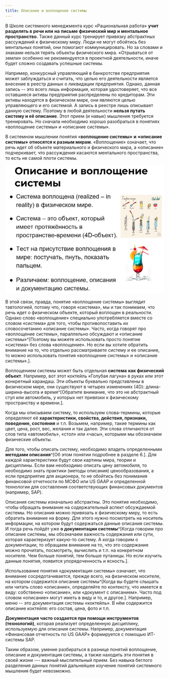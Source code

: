 ```yaml
---
title: Описание и воплощение системы
---
```


В Школе системного менеджмента курс «Рациональная работа» **учит
разделять в речи или** **на** **письме физический мир и ментальное
пространство**. Также данный курс тренирует привязку абстрактных
рассуждений к физическому миру. Люди не могут обойтись без ментальных
понятий, они помогают коммуницировать. Но за словами и знаками нельзя
терять объекты физического мира. «Отрываться от земли» особенно не
рекомендуется в проектной деятельности, иначе будет сложно создавать
успешные системы.

Например, конкурсный управляющий в банкротстве предприятия может
заблуждаться и считать, что целью его деятельности является внесение в
реестр данных о ликвидации предприятия. Однако, данная запись -- это
всего лишь информация, которая удостоверяет, что все оставшиеся активы
предприятия распределены по кредиторам. Эти активы находятся в
физическом мире, они являются целью управляющего и его системой. А
запись в реестре лишь описывает данную систему. Поэтому в любой
деятельности **нельзя путать систему и её описание**. Этот прием (и
навык) мышления требуется тренировать. Но сначала необходимо хорошо
разобраться в понятиях «воплощение системы» и «описание системы».

В системном мышлении понятия «**воплощение системы»** **и** **«описание
системы»** **относятся к разным мирам**. «Воплощение» означает, что речь
идет об объекте материального и физического мира, а «описание»
подчеркивает, что рассуждения касаются ментального пространства, то есть
не самой плоти системы.


![](02-description-and-implementation-of-the-systems-4.png)


В этой связи, правда, понятие «воплощение системы» выглядит тавтологией,
потому что, говоря «система», мы и так понимаем, что речь идет о
физическом объекте, который воплощен в реальности. Однако слово
«воплощение» специально употребляется вместе со словом «система» для
того, чтобы противопоставить их словосочетанию «описание системы».
Часто, когда говорят про «воплощение системы», параллельно обсуждают и
«описание системы»^[Поэтому вы можете использовать
просто понятие «система» без слова «воплощение». Но если вы хотите
обратить внимание на то, что отдельно рассматриваете систему и ее
описание, то можно использовать понятия «воплощение системы» и «описание
системы».].

Воплощением системы может быть отдельная **система** **как физический**
**объект**. Например, вот этот коктейль «Голубая лагуна» в руках или
этот конкретный карандаш. Эти объекты буквально представлены в
физическом мире, они существуют в четырех изменениях (4D):
длина-ширина-высота и время^[Обратите внимание, что это
не абстрактный стул или автомобиль, у которых нет привязки к физическому
пространству и времени.].

Когда мы описываем систему, то используем слова-термины, которые
определяют её **характеристики, свойства, действия, признаки, поведение,
состояния** и т.п. Возьмем, например, такие термины как цвет, цена,
рост, вес, желания и так далее. Эти слова отличаются от слов типа
«автомобиль», «стол» или «часы», которыми мы обозначаем физические
объекты.

Для того, чтобы описать систему, необходимо владеть определенными
**методами описания**^[Об этом понятии подробнее в
разделе 6.]. Для каждой характеристики будут свои картины
мира, теории и дисциплины. Если вам необходимо описать цену автомобиля,
то необходимо знать практики (методы описания) ценообразования, а если
предприятие для акционера, то не обойтись без понимания финансовой
отчетности по МСФО или US GAAP и определенной технологии для составления
соответствующих финансовых документов (например, SAP).

Описания системы изначально абстрактны. Это понятие необходимо, чтобы
обращать внимание на содержательный аспект обсуждаемой системы. Но
описания можно привязать к физическому миру, то есть обратить внимание
на форму. Для этого нужно посмотреть на носитель информации, на котором
будут содержаться данные описания системы. И тогда речь пойдёт уже **о
документации системы**^[Когда говорим про описание
системы, мы обозначаем важность содержания или сути, которая
характеризует какую-то систему. А когда говорим о документации, то
обращаем внимание на то, что это содержание можно прочитать, посмотреть,
вычислить и т.п. на конкретном носителе. Чем больше понятий, тем больше
путаницы. Но если изучить данные понятия, появится упорядоченность и
ясность.].

Использование понятия «документация системы» означает, что внимание
сосредотачивается, прежде всего, на физическом носителе, на котором
содержится описание системы^[Когда вы будете слышать или
читать слово «описание», определяйте по контексту, что имеется в виду:
собственно «описание», или «документ с описанием». Часто под словом
«описание» могут иметь в виду и то, и другое.]. Например,
меню -- это документация системы «коктейль». В нём содержится описание
коктейля: его состав, цена, фото и т.п.

**Документация часто создается при помощи** **инструментов
(технологий)**, которая реализует определенную дисциплину, используемую
для описания системы. Например, документация «Финансовая отчетность по
US GAAP» формируется с помощью ИТ-системы SAP.

Таким образом, умение разбираться в разнице понятий воплощение, описание
и документация системы, а также находить эти понятия в своей жизни ---
важный мыслительный прием. Без навыка беглого разделения данных понятий
дальнейшее изучение понятий системного мышления будет невозможно.
